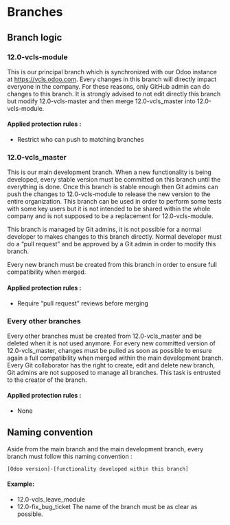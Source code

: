 # Branches
## Branch logic
### 12.0-vcls-module
This is our principal branch which is synchronized with our Odoo instance at https://vcls.odoo.com.
Every changes in this branch will directly impact everyone in the company.
For these reasons, only GitHub admin can do changes to this branch. It is strongly advised to not edit directly this branch but modify 12.0-vcls-master and then merge 12.0-vcls_master into 12.0-vcls-module.

#### Applied protection rules :
- Restrict who can push to matching branches

### 12.0-vcls_master
This is our main development branch. When a new functionality is being developed, every stable version must be committed on this branch until the everything is done. Once this branch is stable enough then Git admins can push the changes to 12.0-vcls-module to release the new version to the entire organization.
This branch can be used in order to perform some tests with some key users but it is not intended to be shared within the whole company and is not supposed to be a replacement for 12.0-vcls-module.

This branch is managed by Git admins, it is not possible for a normal developer to makes changes to this branch directly. Normal developer must do a “pull request” and be approved by a Git admin in order to modify this branch.

Every new branch must be created from this branch in order to ensure full compatibility when merged.

#### Applied protection rules :
- Require “pull request” reviews before merging

### Every other branches
Every other branches must be created from 12.0-vcls_master and be deleted when it is not used anymore. For every new committed version of 12.0-vcls_master, changes must be pulled as soon as possible to ensure again a full compatibility when merged within the main development branch.
Every Git collaborator has the right to create, edit and delete new branch, Git admins are not supposed to manage all branches. This task is entrusted to the creator of the branch.

#### Applied protection rules :
- None

## Naming convention
Aside from the main branch and the main development branch, every branch must follow this naming convention :
```
[Odoo version]-[functionality developed within this branch]
```
#### Example:
- 12.0-vcls_leave_module
- 12.0-fix_bug_ticket
The name of the branch must be as clear as possible.
